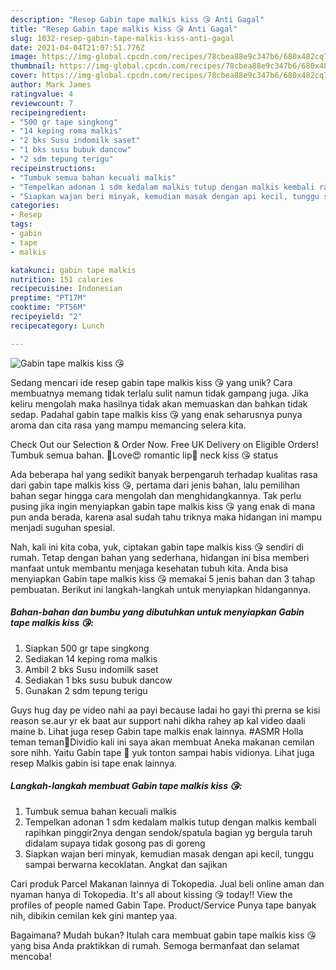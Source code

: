 ```yaml
---
description: "Resep Gabin tape malkis kiss 😘 Anti Gagal"
title: "Resep Gabin tape malkis kiss 😘 Anti Gagal"
slug: 1032-resep-gabin-tape-malkis-kiss-anti-gagal
date: 2021-04-04T21:07:51.776Z
image: https://img-global.cpcdn.com/recipes/78cbea88e9c347b6/680x482cq70/gabin-tape-malkis-kiss-foto-resep-utama.jpg
thumbnail: https://img-global.cpcdn.com/recipes/78cbea88e9c347b6/680x482cq70/gabin-tape-malkis-kiss-foto-resep-utama.jpg
cover: https://img-global.cpcdn.com/recipes/78cbea88e9c347b6/680x482cq70/gabin-tape-malkis-kiss-foto-resep-utama.jpg
author: Mark James
ratingvalue: 4
reviewcount: 7
recipeingredient:
- "500 gr tape singkong"
- "14 keping roma malkis"
- "2 bks Susu indomilk saset"
- "1 bks susu bubuk dancow"
- "2 sdm tepung terigu"
recipeinstructions:
- "Tumbuk semua bahan kecuali malkis"
- "Tempelkan adonan 1 sdm kedalam malkis tutup dengan malkis kembali rapihkan pinggir2nya dengan sendok/spatula bagian yg bergula taruh didalam supaya tidak gosong pas di goreng"
- "Siapkan wajan beri minyak, kemudian masak dengan api kecil, tunggu sampai berwarna kecoklatan. Angkat dan sajikan"
categories:
- Resep
tags:
- gabin
- tape
- malkis

katakunci: gabin tape malkis 
nutrition: 151 calories
recipecuisine: Indonesian
preptime: "PT17M"
cooktime: "PT56M"
recipeyield: "2"
recipecategory: Lunch

---
```



![Gabin tape malkis kiss 😘](https://img-global.cpcdn.com/recipes/78cbea88e9c347b6/680x482cq70/gabin-tape-malkis-kiss-foto-resep-utama.jpg)

Sedang mencari ide resep gabin tape malkis kiss 😘 yang unik? Cara membuatnya memang tidak terlalu sulit namun tidak gampang juga. Jika keliru mengolah maka hasilnya tidak akan memuaskan dan bahkan tidak sedap. Padahal gabin tape malkis kiss 😘 yang enak seharusnya punya aroma dan cita rasa yang mampu memancing selera kita.

Check Out our Selection &amp; Order Now. Free UK Delivery on Eligible Orders! Tumbuk semua bahan. 💝Love😍 romantic lip💋 neck kiss 😘 status

Ada beberapa hal yang sedikit banyak berpengaruh terhadap kualitas rasa dari gabin tape malkis kiss 😘, pertama dari jenis bahan, lalu pemilihan bahan segar hingga cara mengolah dan menghidangkannya. Tak perlu pusing jika ingin menyiapkan gabin tape malkis kiss 😘 yang enak di mana pun anda berada, karena asal sudah tahu triknya maka hidangan ini mampu menjadi suguhan spesial.


Nah, kali ini kita coba, yuk, ciptakan gabin tape malkis kiss 😘 sendiri di rumah. Tetap dengan bahan yang sederhana, hidangan ini bisa memberi manfaat untuk membantu menjaga kesehatan tubuh kita. Anda bisa menyiapkan Gabin tape malkis kiss 😘 memakai 5 jenis bahan dan 3 tahap pembuatan. Berikut ini langkah-langkah untuk menyiapkan hidangannya.

<!--inarticleads1-->

##### Bahan-bahan dan bumbu yang dibutuhkan untuk menyiapkan Gabin tape malkis kiss 😘:

1. Siapkan 500 gr tape singkong
1. Sediakan 14 keping roma malkis
1. Ambil 2 bks Susu indomilk saset
1. Sediakan 1 bks susu bubuk dancow
1. Gunakan 2 sdm tepung terigu


Guys hug day pe video nahi aa payi because ladai ho gayi thi prerna se kisi reason se.aur yr ek baat aur support nahi dikha rahey ap kal video daali maine b. Lihat juga resep Gabin tape malkis enak lainnya. #ASMR Holla teman teman🤗Dividio kali ini saya akan membuat Aneka makanan cemilan sore nihh. Yaitu Gabin tape 🤤 yuk tonton sampai habis vidionya. Lihat juga resep Malkis gabin isi tape enak lainnya. 

<!--inarticleads2-->

##### Langkah-langkah membuat Gabin tape malkis kiss 😘:

1. Tumbuk semua bahan kecuali malkis
1. Tempelkan adonan 1 sdm kedalam malkis tutup dengan malkis kembali rapihkan pinggir2nya dengan sendok/spatula bagian yg bergula taruh didalam supaya tidak gosong pas di goreng
1. Siapkan wajan beri minyak, kemudian masak dengan api kecil, tunggu sampai berwarna kecoklatan. Angkat dan sajikan


Cari produk Parcel Makanan lainnya di Tokopedia. Jual beli online aman dan nyaman hanya di Tokopedia. It&#39;s all about kissing 😘 today!! View the profiles of people named Gabin Tape. Product/Service Punya tape banyak nih, dibikin cemilan kek gini mantep yaa. 

Bagaimana? Mudah bukan? Itulah cara membuat gabin tape malkis kiss 😘 yang bisa Anda praktikkan di rumah. Semoga bermanfaat dan selamat mencoba!
